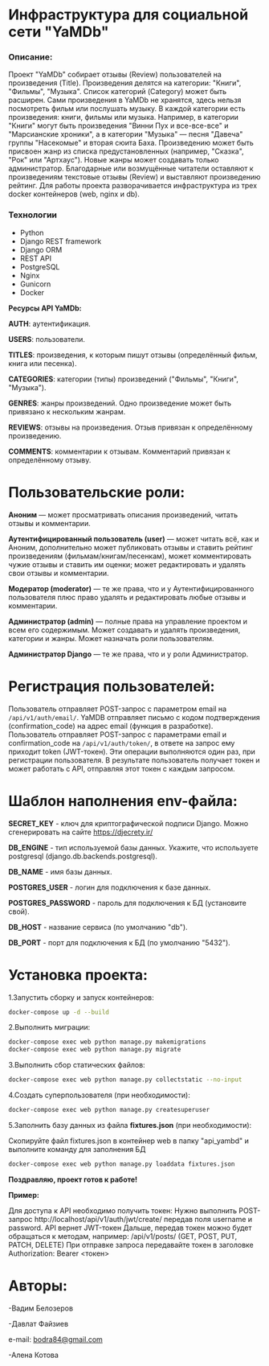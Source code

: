 # Инфраструктура для социальной сети "YaMDb"
### Описание:
Проект "YaMDb" собирает отзывы (Review) пользователей на произведения (Title). Произведения делятся на категории: "Книги", "Фильмы", "Музыка". Список категорий (Category) может быть расширен.
Сами произведения в YaMDb не хранятся, здесь нельзя посмотреть фильм или послушать музыку.
В каждой категории есть произведения: книги, фильмы или музыка. Например, в категории "Книги" могут быть произведения "Винни Пух и все-все-все" и "Марсианские хроники", а в категории "Музыка" — песня "Давеча" группы "Насекомые" и вторая сюита Баха. Произведению может быть присвоен жанр из списка предустановленных (например, "Сказка", "Рок" или "Артхаус"). Новые жанры может создавать только администратор.
Благодарные или возмущённые читатели оставляют к произведениям текстовые отзывы (Review) и выставляют произведению рейтинг.
Для работы проекта разворачивается инфраструктура из трех docker контейнеров (web, nginx и db). 
### Технологии
- Python  
- Django REST framework 
- Django ORM
- REST API 
- PostgreSQL
- Nginx 
- Gunicorn
- Docker

**Ресурсы API YaMDb:**

**AUTH**: аутентификация.

**USERS**: пользователи.

**TITLES**: произведения, к которым пишут отзывы (определённый фильм, книга или песенка).

**CATEGORIES**: категории (типы) произведений ("Фильмы", "Книги", "Музыка").

**GENRES**: жанры произведений. Одно произведение может быть привязано к нескольким жанрам.

**REVIEWS**: отзывы на произведения. Отзыв привязан к определённому произведению.

**COMMENTS**: комментарии к отзывам. Комментарий привязан к определённому отзыву.

# Пользовательские роли:
**Аноним** — может просматривать описания произведений, читать отзывы и комментарии.

**Аутентифицированный пользователь (user)** — может читать всё, как и Аноним, дополнительно может публиковать отзывы и ставить рейтинг произведениям (фильмам/книгам/песенкам), может комментировать чужие отзывы и ставить им оценки; может редактировать и удалять свои отзывы и комментарии.

**Модератор (moderator)** — те же права, что и у Аутентифицированного пользователя плюс право удалять и редактировать любые отзывы и комментарии.

**Администратор (admin)** — полные права на управление проектом и всем его содержимым. Может создавать и удалять произведения, категории и жанры. Может назначать роли пользователям.

**Администратор Django** — те же права, что и у роли Администратор.

# Регистрация пользователей:
Пользователь отправляет POST-запрос с параметром email на `/api/v1/auth/email/`.
YaMDB отправляет письмо с кодом подтверждения (confirmation_code) на адрес email (функция в разработке).
Пользователь отправляет POST-запрос с параметрами email и confirmation_code на `/api/v1/auth/token/`, в ответе на запрос ему приходит token (JWT-токен).
Эти операции выполняются один раз, при регистрации пользователя. В результате пользователь получает токен и может работать с API, отправляя этот токен с каждым запросом.

# Шаблон наполнения env-файла:
**SECRET_KEY** - ключ для криптографической подписи Django. Можно сгенерировать на сайте https://djecrety.ir/

**DB_ENGINE** - тип используемой базы данных. Укажите, что используете postgresql (django.db.backends.postgresql).

**DB_NAME** - имя базы данных.

**POSTGRES_USER** - логин для подключения к базе данных.

**POSTGRES_PASSWORD** - пароль для подключения к БД (установите свой).

**DB_HOST** - название сервиса (по умолчанию "db").

**DB_PORT** - порт для подключения к БД (по умолчанию "5432").

# Установка проекта:
1.Запустить сборку и запуск контейнеров:
```sh
docker-compose up -d --build
```
2.Выполнить миграции:
```sh
docker-compose exec web python manage.py makemigrations
docker-compose exec web python manage.py migrate
```
3.Выполнить сбор статических файлов:
```sh
docker-compose exec web python manage.py collectstatic --no-input
```
4.Создать суперпользователя (при необходимости):
```sh
docker-compose exec web python manage.py createsuperuser
```
5.Заполнить базу данных из файла **fixtures.json** (при необходимости):

Скопируйте файл fixtures.json в контейнер web в папку "api_yambd" и выполните команду для заполнения БД
```sh
docker-compose exec web python manage.py loaddata fixtures.json
```
**Поздравляю, проект готов к работе!**

**Пример:**

Для доступа к API необходимо получить токен:
Нужно выполнить POST-запрос http://localhost/api/v1/auth/jwt/create/ передав поля username и password. API вернет JWT-токен
Дальше, передав токен можно будет обращаться к методам, например:
/api/v1/posts/ (GET, POST, PUT, PATCH, DELETE)
При отправке запроса передавайте токен в заголовке Authorization: Bearer <токен>

# Авторы:

-Вадим Белозеров

-Давлат Файзиев

e-mail: bodra84@gmail.com

-Алена Котова
